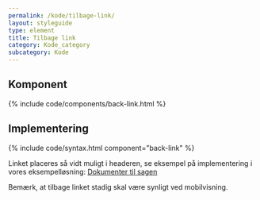 ```yaml
---
permalink: /kode/tilbage-link/
layout: styleguide
type: element
title: Tilbage link
category: Kode_category
subcategory: Kode
---
```


## Komponent
{% include code/components/back-link.html %}

## Implementering

{% include code/syntax.html component="back-link" %}

Linket placeres så vidt muligt i headeren, se eksempel på implementering i vores eksempelløsning: <a href="/pages/eksempler/vedhaeft-fil/fil-1/">Dokumenter til sagen</a>

Bemærk, at tilbage linket stadig skal være synligt ved mobilvisning.
